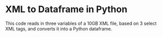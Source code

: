 # XML to Dataframe in Python

This code reads in three variables of a 10GB XML file, based on 3 select XML tags, and converts it into a Python dataframe. 
